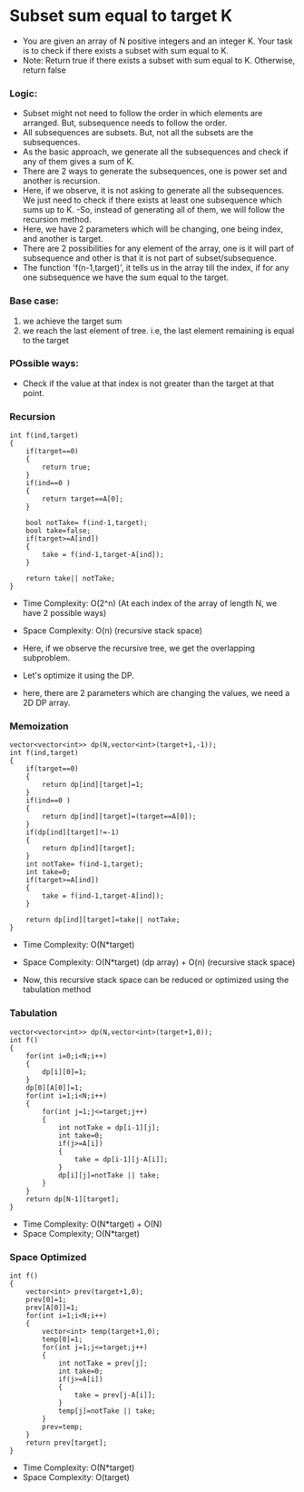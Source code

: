 # Subset sum equal to target K
- You are given an array of N positive integers and an integer K. Your task is to check if there exists a subset with sum equal to K.
- Note: Return true if there exists a subset with sum equal to K. Otherwise, return false

### Logic:
- Subset might not need to follow the order in which elements are arranged. But, subsequence needs to follow the order.
- All subsequences are subsets. But, not all the subsets are the subsequences.
- As the basic approach, we generate all the subsequences and check if any of them gives a sum of K.
- There are 2 ways to generate the subsequences, one is power set and another is recursion.
- Here, if we observe, it is not asking to generate all the subsequences. We just need to check if there exists at least one subsequence which sums up to K.
-So, instead of generating all of them, we will follow the recursion method.
- Here, we have 2 parameters which will be changing, one being index, and another is target.
- There are 2 possibilities for any element of the array, one is it will part of subsequence and other is that it is not part of subset/subsequence.
- The function 'f(n-1,target)', it tells us in the array till the index, if for any one subsequence we have the sum equal to the target.

### Base case:
1. we achieve the target sum
2. we reach the last element of tree. i.e, the last element remaining is equal to the target

### POssible ways:
- Check if the value at that index is not greater than the target at that point.


### Recursion
```
int f(ind,target)
{
    if(target==0)
    {
        return true;
    }
    if(ind==0 )
    {
        return target==A[0];
    }
    
    bool notTake= f(ind-1,target);
    bool take=false;
    if(target>=A[ind])
    {
        take = f(ind-1,target-A[ind]);
    }
    
    return take|| notTake;
}
```
- Time Complexity: O(2^n) (At each index of the array of length N, we have 2 possible ways)
- Space Complexity: O(n) (recursive stack space)

- Here, if we observe the recursive tree, we get the overlapping subproblem. 
- Let's optimize it using the DP.
- here, there are 2 parameters which are changing the values, we need a 2D DP array.

### Memoization
```
vector<vector<int>> dp(N,vector<int>(target+1,-1));
int f(ind,target)
{
    if(target==0)
    {
        return dp[ind][target]=1;
    }
    if(ind==0 )
    {
        return dp[ind][target]=(target==A[0]);
    }
    if(dp[ind][target]!=-1)
    {
        return dp[ind][target];
    }
    int notTake= f(ind-1,target);
    int take=0;
    if(target>=A[ind])
    {
        take = f(ind-1,target-A[ind]);
    }
    
    return dp[ind][target]=take|| notTake;
}
```
- Time Complexity: O(N*target) 
- Space Complexity: O(N*target) (dp array) + O(n) (recursive stack space)

- Now, this recursive stack space can be reduced or optimized using the tabulation method

### Tabulation
```
vector<vector<int>> dp(N,vector<int>(target+1,0));
int f()
{
    for(int i=0;i<N;i++)
    {
        dp[i][0]=1;
    }
    dp[0][A[0]]=1;
    for(int i=1;i<N;i++)
    {
        for(int j=1;j<=target;j++)
        {
            int notTake = dp[i-1][j];
            int take=0;
            if(j>=A[i])
            {
                take = dp[i-1][j-A[i]];
            }
            dp[i][j]=notTake || take;
        }
    }
    return dp[N-1][target];
}
```
- Time Complexity: O(N*target) + O(N)
- Space Complexity; O(N*target)

### Space Optimized
```
int f()
{
    vector<int> prev(target+1,0);
    prev[0]=1;
    prev[A[0]]=1;
    for(int i=1;i<N;i++)
    {
        vector<int> temp(target+1,0);
        temp[0]=1;
        for(int j=1;j<=target;j++)
        {
            int notTake = prev[j];
            int take=0;
            if(j>=A[i])
            {
                take = prev[j-A[i]];
            }
            temp[j]=notTake || take;
        }
        prev=temp;
    }
    return prev[target];
}
```
- Time Complexity: O(N*target)
- Space Complexity: O(target)
